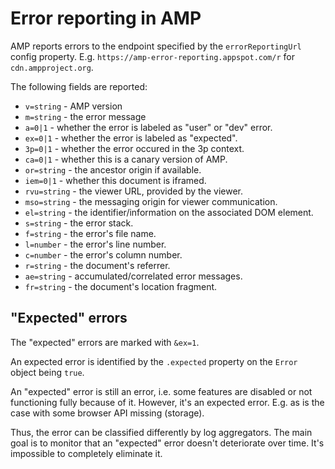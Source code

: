 <!---
Copyright 2016 The AMP HTML Authors. All Rights Reserved.

Licensed under the Apache License, Version 2.0 (the "License");
you may not use this file except in compliance with the License.
You may obtain a copy of the License at

      http://www.apache.org/licenses/LICENSE-2.0

Unless required by applicable law or agreed to in writing, software
distributed under the License is distributed on an "AS-IS" BASIS,
WITHOUT WARRANTIES OR CONDITIONS OF ANY KIND, either express or implied.
See the License for the specific language governing permissions and
limitations under the License.
-->

# Error reporting in AMP

AMP reports errors to the endpoint specified by the `errorReportingUrl` config
property. E.g. `https://amp-error-reporting.appspot.com/r` for `cdn.ampproject.org`.

The following fields are reported:

- `v=string` - AMP version
- `m=string` - the error message
- `a=0|1` - whether the error is labeled as "user" or "dev" error.
- `ex=0|1` - whether the error is labeled as "expected".
- `3p=0|1` - whether the error occured in the 3p context.
- `ca=0|1` - whether this is a canary version of AMP.
- `or=string` - the ancestor origin if available.
- `iem=0|1` - whether this document is iframed.
- `rvu=string` - the viewer URL, provided by the viewer.
- `mso=string` - the messaging origin for viewer communication.
- `el=string` - the identifier/information on the associated DOM element.
- `s=string` - the error stack.
- `f=string` - the error's file name.
- `l=number` - the error's line number.
- `c=number` - the error's column number.
- `r=string` - the document's referrer.
- `ae=string` - accumulated/correlated error messages.
- `fr=string` - the document's location fragment.

## "Expected" errors

The "expected" errors are marked with `&ex=1`.

An expected error is identified by the `.expected` property on the `Error` object being `true`.

An "expected" error is still an error, i.e. some features are disabled or not
functioning fully because of it. However, it's an expected error. E.g. as is the
case with some browser API missing (storage).

Thus, the error can be classified differently by log aggregators. The main goal
is to monitor that an "expected" error doesn't deteriorate over time. It's
impossible to completely eliminate it.

